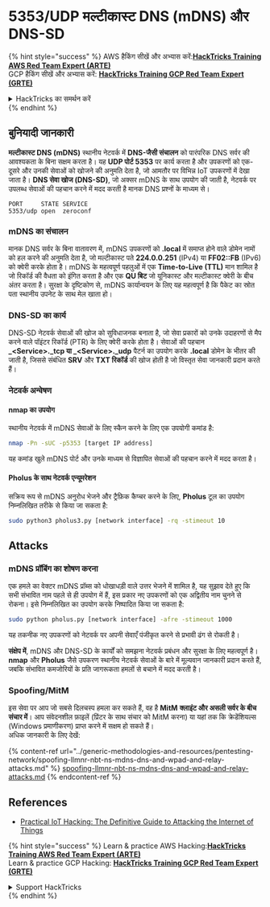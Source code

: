 # 5353/UDP मल्टीकास्ट DNS (mDNS) और DNS-SD

{% hint style="success" %}
AWS हैकिंग सीखें और अभ्यास करें:<img src="/.gitbook/assets/arte.png" alt="" data-size="line">[**HackTricks Training AWS Red Team Expert (ARTE)**](https://training.hacktricks.xyz/courses/arte)<img src="/.gitbook/assets/arte.png" alt="" data-size="line">\
GCP हैकिंग सीखें और अभ्यास करें: <img src="/.gitbook/assets/grte.png" alt="" data-size="line">[**HackTricks Training GCP Red Team Expert (GRTE)**<img src="/.gitbook/assets/grte.png" alt="" data-size="line">](https://training.hacktricks.xyz/courses/grte)

<details>

<summary>HackTricks का समर्थन करें</summary>

* [**सदस्यता योजनाएँ**](https://github.com/sponsors/carlospolop) देखें!
* **हमारे** 💬 [**Discord समूह**](https://discord.gg/hRep4RUj7f) या [**telegram समूह**](https://t.me/peass) में शामिल हों या **Twitter** 🐦 पर हमें **फॉलो करें** [**@hacktricks\_live**](https://twitter.com/hacktricks\_live)**.**
* हैकिंग ट्रिक्स साझा करें और [**HackTricks**](https://github.com/carlospolop/hacktricks) और [**HackTricks Cloud**](https://github.com/carlospolop/hacktricks-cloud) गिटहब रिपोजिटरी में PR सबमिट करें।

</details>
{% endhint %}

## **बुनियादी जानकारी**

**मल्टीकास्ट DNS (mDNS)** स्थानीय नेटवर्क में **DNS-जैसी संचालन** को पारंपरिक DNS सर्वर की आवश्यकता के बिना सक्षम करता है। यह **UDP पोर्ट 5353** पर कार्य करता है और उपकरणों को एक-दूसरे और उनकी सेवाओं को खोजने की अनुमति देता है, जो आमतौर पर विभिन्न IoT उपकरणों में देखा जाता है। **DNS सेवा खोज (DNS-SD)**, जो अक्सर mDNS के साथ उपयोग की जाती है, नेटवर्क पर उपलब्ध सेवाओं की पहचान करने में मदद करती है मानक DNS प्रश्नों के माध्यम से।
```
PORT     STATE SERVICE
5353/udp open  zeroconf
```
### **mDNS का संचालन**

मानक DNS सर्वर के बिना वातावरण में, mDNS उपकरणों को **.local** में समाप्त होने वाले डोमेन नामों को हल करने की अनुमति देता है, जो मल्टीकास्ट पते **224.0.0.251** (IPv4) या **FF02::FB** (IPv6) को क्वेरी करके होता है। mDNS के महत्वपूर्ण पहलुओं में एक **Time-to-Live (TTL)** मान शामिल है जो रिकॉर्ड की वैधता को इंगित करता है और एक **QU बिट** जो यूनिकास्ट और मल्टीकास्ट क्वेरी के बीच अंतर करता है। सुरक्षा के दृष्टिकोण से, mDNS कार्यान्वयन के लिए यह महत्वपूर्ण है कि पैकेट का स्रोत पता स्थानीय उपनेट के साथ मेल खाता हो।

### **DNS-SD का कार्य**

DNS-SD नेटवर्क सेवाओं की खोज को सुविधाजनक बनाता है, जो सेवा प्रकारों को उनके उदाहरणों से मैप करने वाले पॉइंटर रिकॉर्ड (PTR) के लिए क्वेरी करके होता है। सेवाओं की पहचान **_\<Service>.\_tcp या \_\<Service>.\_udp** पैटर्न का उपयोग करके **.local** डोमेन के भीतर की जाती है, जिससे संबंधित **SRV** और **TXT रिकॉर्ड** की खोज होती है जो विस्तृत सेवा जानकारी प्रदान करते हैं।

### **नेटवर्क अन्वेषण**

#### **nmap का उपयोग**

स्थानीय नेटवर्क में mDNS सेवाओं के लिए स्कैन करने के लिए एक उपयोगी कमांड है:
```bash
nmap -Pn -sUC -p5353 [target IP address]
```
यह कमांड खुले mDNS पोर्ट और उनके माध्यम से विज्ञापित सेवाओं की पहचान करने में मदद करता है।

#### **Pholus के साथ नेटवर्क एन्यूमरेशन**

सक्रिय रूप से mDNS अनुरोध भेजने और ट्रैफ़िक कैप्चर करने के लिए, **Pholus** टूल का उपयोग निम्नलिखित तरीके से किया जा सकता है:
```bash
sudo python3 pholus3.py [network interface] -rq -stimeout 10
```
## Attacks

### **mDNS प्रॉबिंग का शोषण करना**

एक हमले का वेक्टर mDNS प्रॉब्स को धोखाधड़ी वाले उत्तर भेजने में शामिल है, यह सुझाव देते हुए कि सभी संभावित नाम पहले से ही उपयोग में हैं, इस प्रकार नए उपकरणों को एक अद्वितीय नाम चुनने से रोकना। इसे निम्नलिखित का उपयोग करके निष्पादित किया जा सकता है:
```bash
sudo python pholus.py [network interface] -afre -stimeout 1000
```
यह तकनीक नए उपकरणों को नेटवर्क पर अपनी सेवाएँ पंजीकृत करने से प्रभावी ढंग से रोकती है।

**संक्षेप में**, mDNS और DNS-SD के कार्यों को समझना नेटवर्क प्रबंधन और सुरक्षा के लिए महत्वपूर्ण है। **nmap** और **Pholus** जैसे उपकरण स्थानीय नेटवर्क सेवाओं के बारे में मूल्यवान जानकारी प्रदान करते हैं, जबकि संभावित कमजोरियों के प्रति जागरूकता हमलों से बचाने में मदद करती है।

### Spoofing/MitM

इस सेवा पर आप जो सबसे दिलचस्प हमला कर सकते हैं, वह है **MitM** **क्लाइंट और असली सर्वर के बीच संचार में**। आप संवेदनशील फ़ाइलें (प्रिंटर के साथ संचार को MitM करना) या यहां तक कि क्रेडेंशियल्स (Windows प्रमाणीकरण) प्राप्त करने में सक्षम हो सकते हैं।\
अधिक जानकारी के लिए देखें:

{% content-ref url="../generic-methodologies-and-resources/pentesting-network/spoofing-llmnr-nbt-ns-mdns-dns-and-wpad-and-relay-attacks.md" %}
[spoofing-llmnr-nbt-ns-mdns-dns-and-wpad-and-relay-attacks.md](../generic-methodologies-and-resources/pentesting-network/spoofing-llmnr-nbt-ns-mdns-dns-and-wpad-and-relay-attacks.md)
{% endcontent-ref %}

## References

* [Practical IoT Hacking: The Definitive Guide to Attacking the Internet of Things](https://books.google.co.uk/books/about/Practical\_IoT\_Hacking.html?id=GbYEEAAAQBAJ\&redir\_esc=y)

{% hint style="success" %}
Learn & practice AWS Hacking:<img src="/.gitbook/assets/arte.png" alt="" data-size="line">[**HackTricks Training AWS Red Team Expert (ARTE)**](https://training.hacktricks.xyz/courses/arte)<img src="/.gitbook/assets/arte.png" alt="" data-size="line">\
Learn & practice GCP Hacking: <img src="/.gitbook/assets/grte.png" alt="" data-size="line">[**HackTricks Training GCP Red Team Expert (GRTE)**<img src="/.gitbook/assets/grte.png" alt="" data-size="line">](https://training.hacktricks.xyz/courses/grte)

<details>

<summary>Support HackTricks</summary>

* Check the [**subscription plans**](https://github.com/sponsors/carlospolop)!
* **Join the** 💬 [**Discord group**](https://discord.gg/hRep4RUj7f) or the [**telegram group**](https://t.me/peass) or **follow** us on **Twitter** 🐦 [**@hacktricks\_live**](https://twitter.com/hacktricks\_live)**.**
* **Share hacking tricks by submitting PRs to the** [**HackTricks**](https://github.com/carlospolop/hacktricks) and [**HackTricks Cloud**](https://github.com/carlospolop/hacktricks-cloud) github repos.

</details>
{% endhint %}
